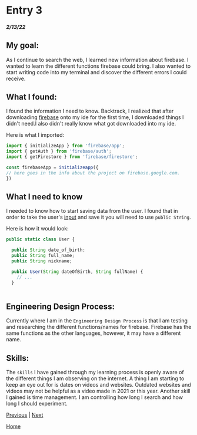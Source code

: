 # Entry 3
##### 2/13/22

## My goal: 

As I continue to search the web, I learned new information about firebase. I wanted to learn the different functions firebase could bring. I also wanted to start writing code into my terminal and discover the different errors I could receive. 

## What I found: 

I found the information I need to know. Backtrack, I realized that after downloading [firebase](firebase.google.com) onto my ide for the first time, I downloaded things I didn't need.I also didn't really know what got downloaded into my ide. 

Here is what I imported: 

```js
import { initializeApp } from 'firebase/app';
import { getAuth } from 'firebase/auth';
import { getFirestore } from 'firebase/firestore';

const firebaseApp = initializeapp({
// here goes in the info about the project on firebase.google.com.
})

```
## What I need to know

I needed to know how to start saving data from the user. I found that in order to take the user's [input](https://firebase.google.com/docs/database/admin/save-data) and save it you will need to use `public String`. 

Here is how it would look: 

```js
public static class User {

  public String date_of_birth;
  public String full_name;
  public String nickname;

  public User(String dateOfBirth, String fullName) {
    // ...
  }
  
 ```
 
## Engineering Design Process: 

Currently where I am in the `Engineering Design Process` is that I am testing and researching the different functions/names for firebase. Firebase has the same functions as the other languages, however, it may have a different name. 


## Skills: 

The `skills` I have gained through my learning process is openly aware of the different things I am observing on the internet. A thing I am starting to keep an eye out for is dates on videos and websites. Outdated websites and videos may not be helpful as a video made in 2021 or this year. Another skill I gained is time management. I am controlling how long I search and how long I should experiment. 



[Previous](entry02.md) | [Next](entry04.md)

[Home](../README.md)
